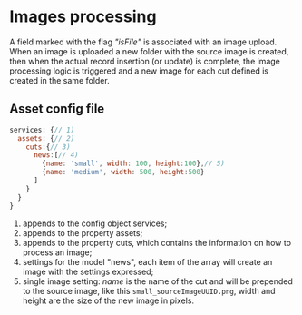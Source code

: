 # Images processing
A field marked with the flag *"isFile"* is associated with an image upload. When an image is uploaded a new folder with the source image is created, then when the actual record insertion (or update) is complete, the image processing logic is triggered and a new image for each cut defined is created in the same folder.

## Asset config file
```javascript
services: {// 1)
  assets: {// 2)
    cuts:{// 3)
      news:[// 4)
        {name: 'small', width: 100, height:100},// 5)
        {name: 'medium', width: 500, height:500}
      ]
    }
  }
}
```
1. appends to the config object services;
2. appends to the property assets;
3. appends to the property cuts, which contains the information on how to process an image;
4. settings for the model "news", each item of the array will create an image with the settings expressed;
5. single image setting: *name* is the name of the cut and will be prepended to the source image, like this `small_sourceImageUUID.png`,
  width and height are the size of the new image in pixels.

